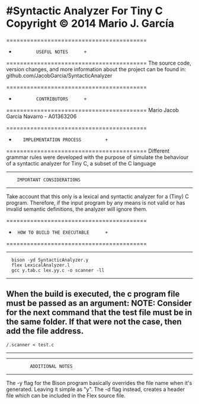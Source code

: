 #Syntactic Analyzer For Tiny C
Copyright © 2014 Mario J. García
=========================================

=========================================
+             USEFUL NOTES 		+
=========================================
The source code, version changes, and
more information about the project can
be found in: 
github.com/JacobGarcia/SyntacticAnalyzer

=========================================
+             CONTRIBUTORS 		+
=========================================
Mario Jacob García Navarro   - A01363206

=========================================
+        IMPLEMENTATION PROCESS         +
=========================================
Different grammar rules were developed 
with the purpose of simulate the 
behaviour of a syntactic analyzer for 
Tiny C, a subset of the C language

-----------------------------------------
        IMPORTANT CONSIDERATIONS        
-----------------------------------------
Take account that this only is a 
lexical and syntactic analyzer for a 
(Tiny) C program. Therefore, if the 
input program by any means is not valid 
or has invalid semantic definitions,
the analyzer will ignore them. 

=========================================
+      HOW TO BUILD THE EXECUTABLE      +
=========================================

------------------------------------------
	  bison -yd SyntacticAnalyzer.y
	  flex LexicalAnalyzer.l
	  gcc y.tab.c lex.yy.c -o scanner -ll
------------------------------------------

When the build is executed, the c program 
file must be passed as an argument:
NOTE: Consider for the next command 
that the test file must be in the same 
folder. If that were not the case, then 
add the file address.
-----------------------------------------
	/.scanner < test.c
-----------------------------------------

-----------------------------------------
        	 ADDITIONAL NOTES      
-----------------------------------------
The -y flag for the Bison program 
basically overrides the file name when 
it's generated. Leaving it simple as 
"y". The -d flag instead, creates a
header file which can be included in the
Flex source file.
